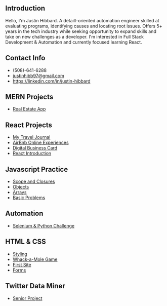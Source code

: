 <!---
justinhibb97/justinhibb97 is a ✨ special ✨ repository because its `README.md` (this file) appears on your GitHub profile.
You can click the Preview link to take a look at your changes.
--->
## Introduction
Hello, I'm Justin Hibbard. A detaill-oriented automation engineer skilled at evaluating programs, identifying causes and locating root issues. Offers 5+ years in the tech industry while seeking opportunity to expand skills and take on new challenges as a
developer. I'm interested in Full Stack Development & Automation and currently focused learning React.

## Contact Info
- (508)-641-6288
- justinhibb97@gmail.com
- https://linkedin.com/in/justin-hibbard

## MERN Projects
- [Real Estate App](https://github.com/justinhibb97/mern-estate)

## React Projects
- [My Travel Journal](https://github.com/justinhibb97/my-travel-journal)
- [AirBnb Online Experiences](https://github.com/justinhibb97/react-airbnb-online-experiences)
- [Digital Business Card](https://github.com/justinhibb97/digital-business-card)
- [React Introduction](https://github.com/justinhibb97/react-course-project1)

## Javascript Practice
- [Scope and Closures](https://github.com/justinhibb97/scope_closures_project)
- [Objects](https://github.com/justinhibb97/javascript-objects-project)
- [Arrays](https://github.com/justinhibb97/AdvancedArrayProject)
- [Basic Problems](https://github.com/justinhibb97/JS-Practice)

## Automation
- [Selenium & Python Challenge](https://github.com/justinhibb97/automation_challenge)

## HTML & CSS
- [Styling](https://github.com/justinhibb97/CSS-practice)
- [Whack-a-Mole Game](https://github.com/justinhibb97/basic-mole-game)
- [First Site](https://github.com/justinhibb97/aa-first-site)
- [Forms](https://github.com/justinhibb97/building-html-forms)

## Twitter Data Miner
- [Senior Project](https://github.com/justinhibb97/twitter_data_miner)
